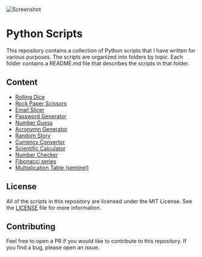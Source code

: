 ![Screenshot](https://ik.imagekit.io/jabedzaman/Python_Scripts/Python_Scripts_Wez3Xcy23.png?ik-sdk-version=javascript-1.4.3&updatedAt=1667035157365)

# Python Scripts

This repository contains a collection of Python scripts that I have written for various purposes. The scripts are organized into folders by topic. Each folder contains a README.md file that describes the scripts in that folder.

## Content

- [Rolling Dice](Rolling%20Dice/readme.md)
- [Rock Paper Scissors](Rock%20Paper%20Scissors/readme.md)
- [Email Slicer](Email%20Slicer/readme.md)
- [Password Generator](Password%20Generator/readme.md)
- [Number Guess](Number%20Guess/readme.md)
- [Acronymn Generator](Acronym%20Generator/readme.md)
- [Random Story](Random%20Story/readme.md)
- [Currency Convertor](Currency%20Convertor/readme.md)
- [Scientific Calculator](Scientific%20Calculator/readme.md)
- [Number Checker](Number%20Checker/readme.md)
- [Fibonacci series](Fibonacci%20Series/readme.md)
- [Multiplication Table (sentinel)](Multiplication%20Table/readme.md)

## License

All of the scripts in this repository are licensed under the MIT License. See the [LICENSE](LICENSE) file for more information.

## Contributing

Feel free to open a PR if you would like to contribute to this repository. If you find a bug, please open an issue.
